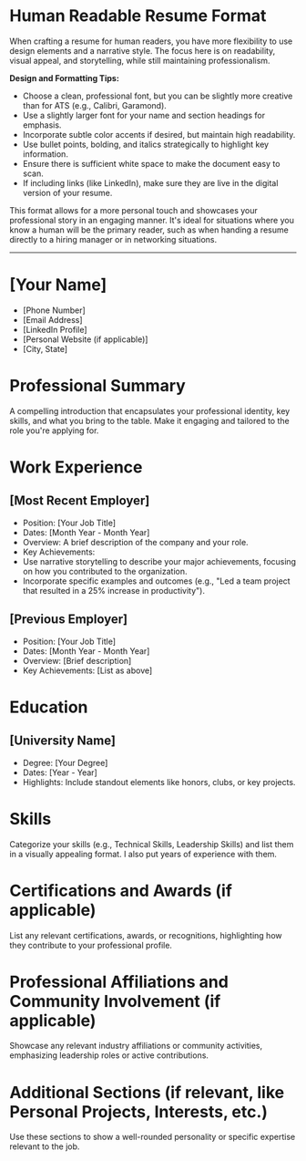 # Human Readable Resume Format

When crafting a resume for human readers, you have more flexibility to use design elements and a narrative style. The focus here is on readability, visual appeal, and storytelling, while still maintaining professionalism. 

**Design and Formatting Tips:**
* Choose a clean, professional font, but you can be slightly more creative than for ATS (e.g., Calibri, Garamond).
* Use a slightly larger font for your name and section headings for emphasis.
* Incorporate subtle color accents if desired, but maintain high readability.
* Use bullet points, bolding, and italics strategically to highlight key information.
* Ensure there is sufficient white space to make the document easy to scan.
* If including links (like LinkedIn), make sure they are live in the digital version of your resume.

This format allows for a more personal touch and showcases your professional story in an engaging manner. It's ideal for situations where you know a human will be the primary reader, such as when handing a resume directly to a hiring manager or in networking situations.

***

# [Your Name]
* [Phone Number] 
* [Email Address] 
* [LinkedIn Profile] 
* [Personal Website (if applicable)] 
* [City, State]

# Professional Summary
A compelling introduction that encapsulates your professional identity, key skills, and what you bring to the table. Make it engaging and tailored to the role you're applying for.

# Work Experience
## [Most Recent Employer]
* Position: [Your Job Title]
* Dates: [Month Year - Month Year]
* Overview: A brief description of the company and your role.
* Key Achievements:
* Use narrative storytelling to describe your major achievements, focusing on how you contributed to the organization.
* Incorporate specific examples and outcomes (e.g., "Led a team project that resulted in a 25% increase in productivity"). 

## [Previous Employer]
* Position: [Your Job Title]
* Dates: [Month Year - Month Year]
* Overview: [Brief description]
* Key Achievements: [List as above]

# Education
## [University Name]
* Degree: [Your Degree]
* Dates: [Year - Year]
* Highlights: Include standout elements like honors, clubs, or key projects.

# Skills
Categorize your skills (e.g., Technical Skills, Leadership Skills) and list them in a visually appealing format. I also put years of experience with them.

# Certifications and Awards (if applicable)
List any relevant certifications, awards, or recognitions, highlighting how they contribute to your professional profile.

# Professional Affiliations and Community Involvement (if applicable)
Showcase any relevant industry affiliations or community activities, emphasizing leadership roles or active contributions.

# Additional Sections (if relevant, like Personal Projects, Interests, etc.)
Use these sections to show a well-rounded personality or specific expertise relevant to the job.
